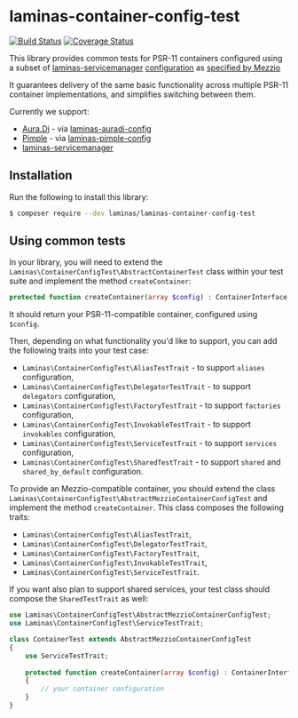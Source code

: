 # laminas-container-config-test

[![Build Status](https://travis-ci.org/laminas/laminas-container-config-test.svg?branch=master)](https://travis-ci.org/laminas/laminas-container-config-test)
[![Coverage Status](https://coveralls.io/repos/github/laminas/laminas-container-config-test/badge.svg?branch=master)](https://coveralls.io/github/laminas/laminas-container-config-test?branch=master)

This library provides common tests for PSR-11 containers configured using a
subset of [laminas-servicemanager](https://github.com/laminas/laminas-servicemanager)
[configuration](https://docs.laminas.dev/laminas-servicemanager/configuring-the-service-manager/)
as [specified by Mezzio](https://docs.mezzio.dev/mezzio/v3/features/container/config/)

It guarantees delivery of the same basic functionality across multiple PSR-11
container implementations, and simplifies switching between them.

Currently we support:
- [Aura.Di](https://github.com/auraphp/Aura.Di) - via [laminas-auradi-config](https://github.com/laminas/laminas-auradi-config)
- [Pimple](https://pimple.symfony.com/) - via [laminas-pimple-config](https://github.com/laminas/laminas-pimple-config)
- [laminas-servicemanager](https://github.com/laminas/laminas-servicemanager)

## Installation

Run the following to install this library:

```bash
$ composer require --dev laminas/laminas-container-config-test
```

## Using common tests

In your library, you will need to extend the
`Laminas\ContainerConfigTest\AbstractContainerTest` class within your test suite and
implement the method `createContainer`:

```php
protected function createContainer(array $config) : ContainerInterface;
```

It should return your PSR-11-compatible container, configured using `$config`.

Then, depending on what functionality you'd like to support, you can add the
following traits into your test case:

- `Laminas\ContainerConfigTest\AliasTestTrait` - to support `aliases` configuration,
- `Laminas\ContainerConfigTest\DelegatorTestTrait` - to support `delegators` configuration,
- `Laminas\ContainerConfigTest\FactoryTestTrait` - to support `factories` configuration,
- `Laminas\ContainerConfigTest\InvokableTestTrait` - to support `invokables` configuration,
- `Laminas\ContainerConfigTest\ServiceTestTrait` - to support `services` configuration,
- `Laminas\ContainerConfigTest\SharedTestTrait` - to support `shared` and `shared_by_default` configuration.

To provide an Mezzio-compatible container, you should extend the class
`Laminas\ContainerConfigTest\AbstractMezzioContainerConfigTest`
and implement the method `createContainer`. This class composes the following traits:

- `Laminas\ContainerConfigTest\AliasTestTrait`,
- `Laminas\ContainerConfigTest\DelegatorTestTrait`,
- `Laminas\ContainerConfigTest\FactoryTestTrait`,
- `Laminas\ContainerConfigTest\InvokableTestTrait`,
- `Laminas\ContainerConfigTest\ServiceTestTrait`.

If you want also plan to support shared services, your test class should compose
the `SharedTestTrait` as well:

```php
use Laminas\ContainerConfigTest\AbstractMezzioContainerConfigTest;
use Laminas\ContainerConfigTest\ServiceTestTrait;

class ContainerTest extends AbstractMezzioContainerConfigTest
{
    use ServiceTestTrait;
    
    protected function createContainer(array $config) : ContainerInterface
    {
        // your container configuration
    }
}
```
